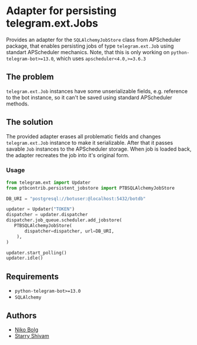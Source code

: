 # Adapter for persisting telegram.ext.Jobs

Provides an adapter for the `SQLAlchemyJobStore` class from APScheduler package, that enables persisting jobs of type `telegram.ext.Job` using standart APScheduler mechanics. Note, that this is only working on `python-telegram-bot>=13.0`, which uses `apscheduler<4.0,>=3.6.3`

## The problem

`telegram.ext.Job` instances have some unserializable fields, e.g. reference to the bot instance, so it can't be saved using standard APScheduler methods.

## The solution

The provided adapter erases all problematic fields and changes `telegram.ext.Job` instance to make it serializable. After that it passes savable `Job` instances to the APScheduler storage. When job is loaded back, the adapter recreates the job into it's original form. 

### Usage
```python
from telegram.ext import Updater
from ptbcontrib.persistent_jobstore import PTBSQLAlchemyJobStore

DB_URI = "postgresql://botuser:@localhost:5432/botdb"

updater = Updater("TOKEN")
dispatcher = updater.dispatcher
dispatcher.job_queue.scheduler.add_jobstore(
   PTBSQLAlchemyJobStore(
       dispatcher=dispatcher, url=DB_URI,
    ),
)

updater.start_polling()
updater.idle()
```

## Requirements

*   `python-telegram-bot>=13.0`
*   `SQLAlchemy`

## Authors

*   [Niko Bolg](https://github.com/nkbolg)
*   [Starry Shivam](https://github.com/starry69)
